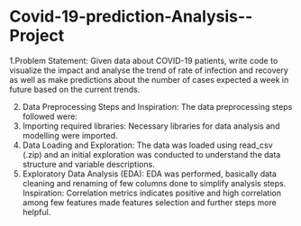 # Covid-19-prediction-Analysis--Project

1.Problem Statement: 
Given data about COVID-19 patients, write code to visualize the impact and 
analyse the trend of rate of infection and recovery as well as make 
predictions about the number of cases expected a week in future based on 
the current trends.

2. Data Preprocessing Steps and Inspiration: 
The data preprocessing steps followed were: 
1. Importing required libraries: Necessary libraries for data analysis and 
modelling were imported. 
2. Data Loading and Exploration: The data was loaded using read_csv 
(.zip) and an initial exploration was conducted to understand the data 
structure and variable descriptions. 
3. Exploratory Data Analysis (EDA): EDA was performed, basically data 
cleaning and renaming of few columns done to simplify analysis steps. 
Inspiration: Correlation metrics indicates positive and high correlation among 
few features made features selection and further steps more helpful.

